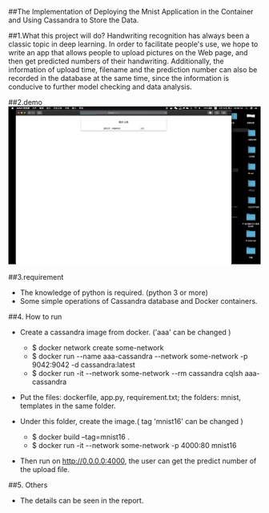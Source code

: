 ##The Implementation of Deploying the Mnist Application in the Container and Using Cassandra to Store the Data.


##1.What this project will do?
Handwriting recognition has always been a classic topic in deep learning. In order to facilitate people's use, we hope to write an app that allows people to upload pictures on the Web page, and then get predicted numbers of their handwriting. Additionally, the information of upload time, filename and the prediction number can also be recorded in the database at the same time, since the information is conducive to further model checking and data analysis.


##2.demo
![demo](demo.gif)

##3.requirement
* The knowledge of python is required. (python 3 or more)
* Some simple operations of Cassandra database and Docker containers.

##4. How to run 
* Create a cassandra image from docker. ('aaa' can be changed )

    * $ docker network create some-network
    * $ docker run --name aaa-cassandra --network some-network -p 9042:9042 -d cassandra:latest
    * $ docker run -it --network some-network --rm cassandra cqlsh aaa-cassandra
    

* Put the files: dockerfile, app.py, requirement.txt; the folders: mnist, templates in the same folder.
* Under this folder, create the image.( tag 'mnist16' can be changed )
    * $ docker build –tag=mnist16 .
    * $ docker run -it --network some-network -p 4000:80 mnist16

* Then run on http://0.0.0.0:4000, the user can get the predict number of the upload file. 

##5. Others
* The details can be seen in the report. 
